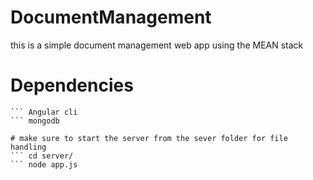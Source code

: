# DocumentManagement
this is a simple document management web app using the MEAN stack


# Dependencies
``` nodejs
``` Angular cli
``` mongodb

# make sure to start the server from the sever folder for file handling
``` cd server/
``` node app.js


